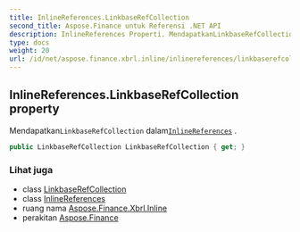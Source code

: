 ```yaml
---
title: InlineReferences.LinkbaseRefCollection
second_title: Aspose.Finance untuk Referensi .NET API
description: InlineReferences Properti. MendapatkanLinkbaseRefCollection dalamInlineReferences .
type: docs
weight: 20
url: /id/net/aspose.finance.xbrl.inline/inlinereferences/linkbaserefcollection/
---
```

## InlineReferences.LinkbaseRefCollection property

Mendapatkan`LinkbaseRefCollection` dalam[`InlineReferences`](../) .

```csharp
public LinkbaseRefCollection LinkbaseRefCollection { get; }
```

### Lihat juga

* class [LinkbaseRefCollection](../../../aspose.finance.xbrl/linkbaserefcollection/)
* class [InlineReferences](../)
* ruang nama [Aspose.Finance.Xbrl.Inline](../../inlinereferences/)
* perakitan [Aspose.Finance](../../../)


